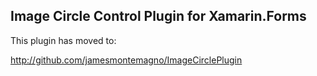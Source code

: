 ## Image Circle Control Plugin for Xamarin.Forms

This plugin has moved to:

http://github.com/jamesmontemagno/ImageCirclePlugin